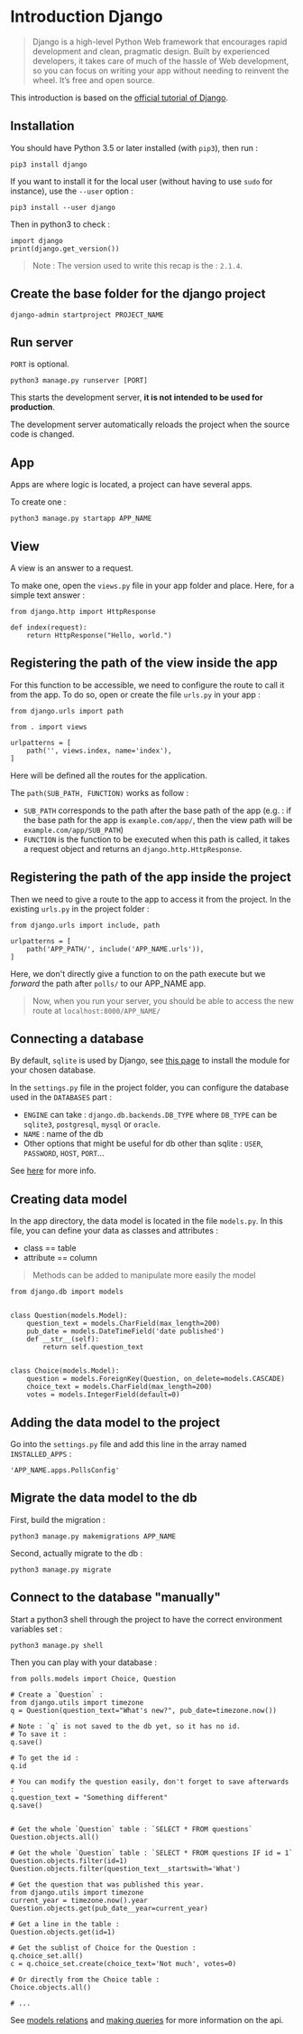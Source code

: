 # Introduction Django

> Django is a high-level Python Web framework that encourages rapid development and clean, pragmatic design. Built by experienced developers, it takes care of much of the hassle of Web development, so you can focus on writing your app without needing to reinvent the wheel. It’s free and open source.


This introduction is based on the [official tutorial of Django](https://docs.djangoproject.com/en/2.1/intro/tutorial01/).

## Installation

You should have Python 3.5 or later installed (with `pip3`), then run :

```shell
pip3 install django
```

If you want to install it for the local user (without having to use `sudo` for instance), use the `--user` option :
```shell
pip3 install --user django
```

Then in python3 to check :
```python3
import django
print(django.get_version())
```

> Note : The version used to write this recap is the : `2.1.4`.

## Create the base folder for the django project

```shell
django-admin startproject PROJECT_NAME
```

## Run server

`PORT` is optional.
```shell
python3 manage.py runserver [PORT]
```

This starts the development server, **it is not intended to be used for production**.

The development server automatically reloads the project when the source code is changed.

## App

Apps are where logic is located, a project can have several apps.

To create one :
```shell
python3 manage.py startapp APP_NAME
```

## View

A view is an answer to a request.

To make one, open the `views.py` file in your app folder and place.
Here, for a simple text answer :
```python3
from django.http import HttpResponse

def index(request):
    return HttpResponse("Hello, world.")
```

## Registering the path of the view inside the app

For this function to be accessible, we need to configure the route to call it from the app.
To do so, open or create the file `urls.py` in your app :

```python3
from django.urls import path

from . import views

urlpatterns = [
    path('', views.index, name='index'),
]
```
Here will be defined all the routes for the application.

The `path(SUB_PATH, FUNCTION)` works as follow :

- `SUB_PATH` corresponds to the path after the base path of the app (e.g. : if the base path for the app is `example.com/app/`, then the view path will be `example.com/app/SUB_PATH`)
- `FUNCTION` is the function to be executed when this path is called, it takes a request object and returns an `django.http.HttpResponse`.

## Registering the path of the app inside the project

Then we need to give a route to the app to access it from the project.
In the existing `urls.py` in the project folder :

```python3
from django.urls import include, path

urlpatterns = [
    path('APP_PATH/', include('APP_NAME.urls')),
]
```

Here, we don't directly give a function to on the path execute but we *forward* the path after `polls/` to our APP_NAME app.


> Now, when you run your server, you should be able to access the new route at `localhost:8000/APP_NAME/`

## Connecting a database

By default, `sqlite` is used by Django, see [this page](https://docs.djangoproject.com/en/2.1/topics/install/#database-installation) to install the module for your chosen database.

In the `settings.py` file in the project folder, you can configure the database used in the `DATABASES` part :
- `ENGINE` can take : `django.db.backends.DB_TYPE` where `DB_TYPE` can be `sqlite3`, `postgresql`, `mysql` or `oracle`.
- `NAME` : name of the db
- Other options that might be useful for db other than sqlite : `USER`, `PASSWORD`, `HOST`, `PORT`...

See [here](https://docs.djangoproject.com/en/2.1/ref/settings/#std:setting-DATABASES) for more info.

## Creating data model

In the app directory, the data model is located in the file `models.py`.
In this file, you can define your data as classes and attributes :
- class == table
- attribute == column

> Methods can be added to manipulate more easily the model

```python3
from django.db import models


class Question(models.Model):
    question_text = models.CharField(max_length=200)
    pub_date = models.DateTimeField('date published')
    def __str__(self):
        return self.question_text


class Choice(models.Model):
    question = models.ForeignKey(Question, on_delete=models.CASCADE)
    choice_text = models.CharField(max_length=200)
    votes = models.IntegerField(default=0)
```

## Adding the data model to the project

Go into the `settings.py` file and add this line in the array named `INSTALLED_APPS` :

```python3
'APP_NAME.apps.PollsConfig'
```

## Migrate the data model to the db

First, build the migration :
```shell
python3 manage.py makemigrations APP_NAME
```

Second, actually migrate to the db :
```shell
python3 manage.py migrate
```

## Connect to the database "manually"

Start a python3 shell through the project to have the correct environment variables set :
```shell
python3 manage.py shell
```

Then you can play with your database :
```python3
from polls.models import Choice, Question

# Create a `Question` :
from django.utils import timezone
q = Question(question_text="What's new?", pub_date=timezone.now())

# Note : `q` is not saved to the db yet, so it has no id.
# To save it :
q.save()

# To get the id :
q.id

# You can modify the question easily, don't forget to save afterwards :
q.question_text = "Something different"
q.save()


# Get the whole `Question` table : `SELECT * FROM questions`
Question.objects.all()

# Get the whole `Question` table : `SELECT * FROM questions IF id = 1`
Question.objects.filter(id=1)
Question.objects.filter(question_text__startswith='What')

# Get the question that was published this year.
from django.utils import timezone
current_year = timezone.now().year
Question.objects.get(pub_date__year=current_year)

# Get a line in the table :
Question.objects.get(id=1)

# Get the sublist of Choice for the Question :
q.choice_set.all()
c = q.choice_set.create(choice_text='Not much', votes=0)

# Or directly from the Choice table :
Choice.objects.all()

# ...
```

See [models relations](https://docs.djangoproject.com/en/2.1/ref/models/relations/) and [making queries](https://docs.djangoproject.com/en/2.1/topics/db/queries/) for more information on the api.
